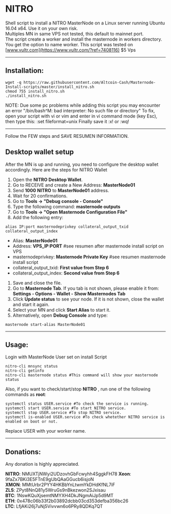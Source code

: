 # NITRO
Shell script to install a NITRO MasterNode on a Linux server running Ubuntu 16.04 x64.  Use it on your own risk.<br>
Multiples MN in same VPS not tested, this default to mainnet port.<br> The script create a worker and install the masternode in workers directory. You get the option to name worker.
This script was tested on [www.vultr.com](https://www.vultr.com/?ref=7408116) $5 Vps

***
## Installation:
```
wget -q https://raw.githubusercontent.com/Altcoin-Cash/Masternode-Install-scripts/master/install_nitro.sh
chmod 755 install_nitro.sh
./install_nitro.sh
```
NOTE: Due some pc problems while adding this script you may encounter an error "/bin/bash^M: bad interpreter: No such file or directory"
To fix, open your script with vi or vim and enter in vi command mode (key Esc), then type this:
:set fileformat=unix
Finally save it
:x! or :wq!
***

Follow the FEW steps and SAVE RESUMEN INFORMATION. 

## Desktop wallet setup

After the MN is up and running, you need to configure the desktop wallet accordingly. Here are the steps for NITRO Wallet
1. Open the **NITRO Desktop Wallet**.
1. Go to RECEIVE and create a New Address: **MasterNode01**
1. Send **1000** **NITRO** to **MasterNode01** address.
1. Wait for 20 confirmations.
1. Go to **Tools -> "Debug console - Console"**
1. Type the following command: **masternode outputs**
1. Go to  **Tools -> "Open Masternode Configuration File"**
1. Add the following entry:
```
alias IP:port masternodeprivkey collateral_output_txid collateral_output_index
```
* Alias: **MasterNode01** 
* Address: **VPS_IP:PORT** #see resumen after masternode install script on VPS
* masternodeprivkey: **Masternode Private Key** #see resumen masternode install script
* collateral_output_txid: **First value from Step 6**
* collateral_output_index:  **Second value from Step 6**
1. Save and close the file.
1. Go to **Masternode Tab**. If you tab is not shown, please enable it from: **Settings - Options - Wallet - Show Masternodes Tab**
1. Click **Update status** to see your node. If it is not shown, close the wallet and start it again. 
1. Select your MN and click **Start Alias** to start it.
1. Alternatively, open **Debug Console** and type:
```
masternode start-alias MasterNode01
```
***

## Usage:
Login with MasterNode User set on install Script
```
nitro-cli mnsync status
nitro-cli getinfo
nitro-cli masternode status #This command will show your masternode status
```

Also, if you want to check/start/stop **NITRO** , run one of the following commands as **root**:

```
systemctl status USER.service #To check the service is running.
systemctl start USER.service #To start NITRO service.
systemctl stop USER.service #To stop NITRO service.
systemctl is-enabled USER.service #To check whetether NITRO service is enabled on boot or not.
```

Replace USER with your worker name.
***

## Donations:  

Any donation is highly appreciated.  

**NITRO**: NMUXTjNWyi2UDzovhGbFcwyhh4SggkFH78
**Xeon**: 9faZx7BKi3E5FTnE9gUbQAaGGucb6isjoN<br>
**XMON**: MMtUrbr2PYY4HKBbYnLtwmYkDHdKfNL7iF<br>
**ZLS**: ZPyt8NnQ81y5WruGs9nBkezwon2SJxisau <br>
**BTC**: 1NswKQuXjsemtNMYXH4DkJNgmAiJp5d9MT  <br>
**ETH**: 0x478c06b33f2b03892dcbb03cd353defba356bc26 <br>
**LTC**: LfjAKi26j7uNj5Vivvwn6o6PRy8QDKq7QT<br>
